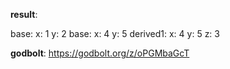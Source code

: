 **result**:
 
base: 
x: 1
y: 2
base: 
x: 4
y: 5
derived1: 
x: 4
y: 5
z: 3
 
**godbolt**: https://godbolt.org/z/oPGMbaGcT
